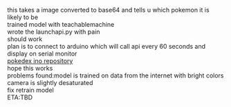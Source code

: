 this takes a image converted to base64 and tells u which pokemon it is likely to be\
trained model with teachablemachine\
wrote the launchapi.py with pain\
should work\
plan is to connect to arduino which will call api every 60 seconds and display on serial monitor\
[pokedex ino repository](https://github.com/Jotunn9025/Pokedex)\
hope this works\
problems found:model is trained on data from the internet with bright colors \
camera is slightly desaturated\
fix retrain model\
ETA:TBD
